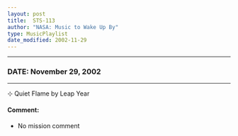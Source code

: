 ```yaml
---
layout: post
title:  STS-113
author: "NASA: Music to Wake Up By"
type: MusicPlaylist
date_modified: 2002-11-29
---
```


----
### DATE: November 29, 2002
----
⊹ Quiet Flame by Leap Year

#### Comment:
* No mission comment
